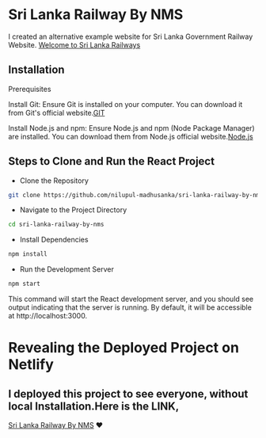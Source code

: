 # Sri Lanka Railway By NMS
I created an alternative example website for Sri Lanka Government Railway Website.  [Welcome to Sri Lanka Railways](http://www.railway.gov.lk/web/)
## Installation
Prerequisites

Install Git: Ensure Git is installed on your computer. You can download it from Git's official website.[GIT](https://git-scm.com/)

Install Node.js and npm: Ensure Node.js and npm (Node Package Manager) are installed. You can download them from Node.js official website.[Node.js](https://nodejs.org/)

## Steps to Clone and Run the React Project

- Clone the Repository
```bash
git clone https://github.com/nilupul-madhusanka/sri-lanka-railway-by-nms.git
```
- Navigate to the Project Directory
```bash
cd sri-lanka-railway-by-nms
```
- Install Dependencies
```bash
npm install
```
- Run the Development Server
```bash
npm start
```
This command will start the React development server, and you should see output indicating that the server is running. By default, it will be accessible at http://localhost:3000.

# Revealing the Deployed Project on Netlify
## I deployed this project to see everyone, without local Installation.Here is the LINK,
  [Sri Lanka Railway By NMS](https://sri-lanka-railway-by-nms.netlify.app/) :heart:
